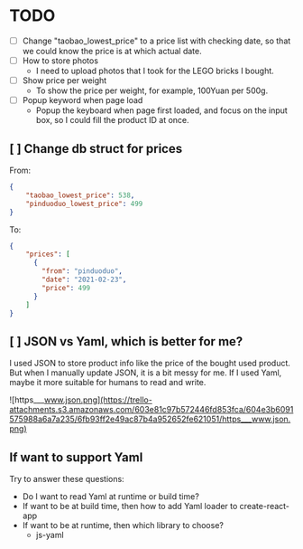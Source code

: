 # TODO

- [ ] Change "taobao_lowest_price" to a price list with checking date, so that we could know the price is at which actual date.
- [ ] How to store photos
  - I need to upload photos that I took for the LEGO bricks I bought.
- [ ] Show price per weight
  - To show the price per weight, for example, 100Yuan per 500g.
- [ ] Popup keyword when page load
  - Popup the keyboard when page first loaded, and focus on the input box, so I could fill the product ID at once.

## [ ] Change db struct for prices

From:

```json
{
    "taobao_lowest_price": 538,
    "pinduoduo_lowest_price": 499
}
```

To:

```json
{
    "prices": [
      {
        "from": "pinduoduo",
        "date": "2021-02-23",
        "price": 499
      }
    ]
}
```

## [ ] JSON vs Yaml, which is better for me?

I used JSON to store product info like the price of the bought used product. But when I manually update JSON, it is a bit messy for me. If I used Yaml, maybe it more suitable for humans to read and write.

![https___www.json.png](https://trello-attachments.s3.amazonaws.com/603e81c97b572446fd853fca/604e3b6091575988a6a7a235/6fb93ff2e49ac87b4a952652fe621051/https___www.json.png) 

## If want to support Yaml

Try to answer these questions:

- Do I want to read Yaml at runtime or build time?
- If want to be at build time, then how to add Yaml loader to create-react-app
- If want to be at runtime, then which library to choose?
  - js-yaml
